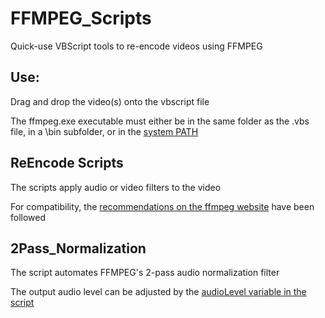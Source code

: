 # FFMPEG_Scripts
Quick-use VBScript tools to re-encode videos using FFMPEG

## Use:
Drag and drop the video(s) onto the vbscript file

The ffmpeg.exe executable must either be in the same folder as the .vbs file, in a \bin subfolder, or in the [system PATH](http://www.td0g.ca/r/ffmpeg)

## ReEncode Scripts
The scripts apply audio or video filters to the video

For compatibility, the [recommendations on the ffmpeg website](https://trac.ffmpeg.org/wiki/Encode/H.264#Compatibility) have been followed


## 2Pass_Normalization
The script automates FFMPEG's 2-pass audio normalization filter 

The output audio level can be adjusted by the [audioLevel variable in the script](https://github.com/td0g/FFMPEG_Scripts/blob/master/2Pass_Normalize.vbs#L18)
